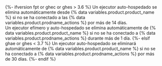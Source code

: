 {%- ifversion fpt or ghec or ghes > 3.6 %}
Un ejecutor auto-hospedado se elimina automáticamente desde {% data variables.product.product_name %} si no se ha conectado a las {% data variables.product.prodname_actions %} por más de 14 días.  
Un ejecutor efímero y auto-hospedado se elimina automáticamente de {% data variables.product.product_name %} si no se ha conectado a {% data variables.product.prodname_actions %} durante más de 1 día.
{%- elsif ghae or ghes < 3.7 %}
Un ejecutor auto-hospedado se eliminará automáticamente de {% data variables.product.product_name %} si no se ha conectado a {% data variables.product.prodname_actions %} por más de 30 días.
{%- endif %}